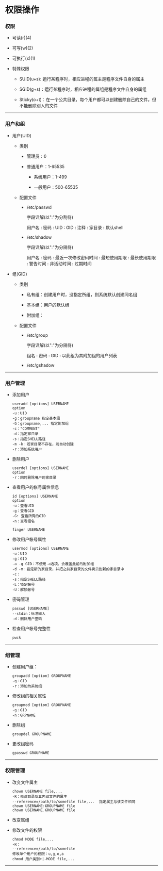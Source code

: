 # 权限操作

### 权限

* 可读(r)(4)

* 可写(w)(2)

* 可执行(x)(1)

* 特殊权限

    * SUID(u+s): 运行某程序时，相应进程的属主是程序文件自身的属主

    * SGID(g+s)：运行某程序时，相应进程的属组是程序文件自身的属组

    * Sticky(o+t)：在一个公共目录，每个用户都可以创建删除自己的文件，但不能删除别人的文件

***

### 用户和组

* 用户(UID)

    * 类别

        * 管理员：0

        * 普通用户：1-65535

          * 系统用户：1-499

          * 一般用户：500-65535

    * 配置文件

        * /etc/passwd

          字段详解(以":"为分割符)
          
          用户名 : 密码 : UID : GID : 注释 : 家目录 : 默认shell

        * /etc/shadow

          字段详解(以":"为分隔符)

          用户名 : 密码 : 最近一次修改密码时间 : 最短使用期限 : 最长使用期限 : 警告时间 : 非活动时间 : 过期时间 

* 组(GID)

    * 类别

        * 私有组：创建用户时，没指定所组，则系统默认创建同名组

        * 基本组：用户的默认组

        * 附加组：

    * 配置文件

        * /etc/group
        
          字段详解(以":"为分隔符)

          组名 : 密码 : GID : 以此组为其附加组的用户列表

        * /etc/gshadow

***

### 用户管理

* 添加用户

      useradd [options] USERNAME
      option
      -u：UID
      -g：groupname 指定基本组
      -G：groupname,... 指定附加组
      -c："COMMENT"
      -d：指定家目录
      -s：指定SHELL路径
      -m -k：若家目录不存在，则自动创建
      -r：添加系统用户

* 删除用户

      userdel [options] USERNAME
      option
      -r：同时删除用户的家目录

* 查看用户的帐号属性信息

      id [options] USERNAME
      option
      -u：查看UID
      -g：查看GID
      -G: 查看所有的GID
      -n：查看组名
                                                                                          
      finger USERNAME


* 修改用户帐号属性

      usermod [options] USERNAME
      -u：UID
      -g：GID
      -a -g GID：不使用-a选项，会覆盖此前的附加组
      -d -m：指定新的家目录，并把之前家目录的文件拷贝到新的家目录中
      -c：
      -s：指定SHELL路径
      -L：锁定帐号
      -U：解锁帐号

* 密码管理

      passwd [USERNAME]
      --stdin：标准输入
      -d：删除用户密码

* 检查用户帐号完整性

      pwck

***

### 组管理

* 创建用户组：

      groupadd [option] GROUPNAME
      -g：GID
      -r：添加为系统组                                                                                                                                                                                

* 修改组的相关属性

      groupmod [option] GROUPNAME
      -g：GID
      -n：GRPNAME

* 删除组

      groupdel GROUPNAME                                                                                                                                                                                            

* 更改组密码

      gpasswd GROUPNAME

***

### 权限管理

* 改变文件属主

      chown USERNAME file,...
      -R：修改目录及其内部文件的属主
      --reference=/path/to/somefile file,...  指定属主与该文件相同
      chown USERNAME:GROUPNAME file 
      chown USERNAME.GROUPNAME file

* 改变属组

* 修改文件的权限

      chmod MODE file,...
      -R：
      --reference=/path/to/somefile
      修改单个用户的权限：u,g,o,a
      chmod 用户类别+|-MODE file,...
***
